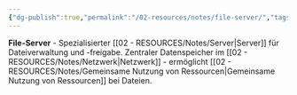 ```yaml
---
{"dg-publish":true,"permalink":"/02-resources/notes/file-server/","tags":["netzwerk/server","dateien/verwaltung"],"noteIcon":"","updated":"2025-08-28T20:50:30.000+02:00"}
---
```



**File-Server** - Spezialisierter [[02 - RESOURCES/Notes/Server\|Server]] für Dateiverwaltung und -freigabe.
Zentraler Datenspeicher im [[02 - RESOURCES/Notes/Netzwerk\|Netzwerk]] - ermöglicht [[02 - RESOURCES/Notes/Gemeinsame Nutzung von Ressourcen\|Gemeinsame Nutzung von Ressourcen]] bei Dateien.